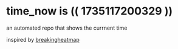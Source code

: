 # time_now is (( 1735117200329 ))

an automated repo that shows the currnent time

inspired by [breakingheatmap](https://github.com/breakingheatmap/breakingheatmap)